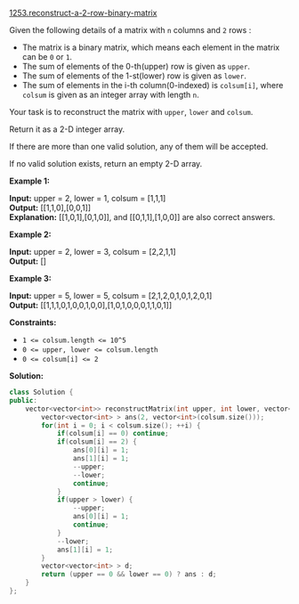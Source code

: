 [1253.reconstruct-a-2-row-binary-matrix](https://leetcode.com/problems/reconstruct-a-2-row-binary-matrix/)  

Given the following details of a matrix with `n` columns and `2` rows :

*   The matrix is a binary matrix, which means each element in the matrix can be `0` or `1`.
*   The sum of elements of the 0-th(upper) row is given as `upper`.
*   The sum of elements of the 1-st(lower) row is given as `lower`.
*   The sum of elements in the i-th column(0-indexed) is `colsum[i]`, where `colsum` is given as an integer array with length `n`.

Your task is to reconstruct the matrix with `upper`, `lower` and `colsum`.

Return it as a 2-D integer array.

If there are more than one valid solution, any of them will be accepted.

If no valid solution exists, return an empty 2-D array.

**Example 1:**

  
**Input:** upper = 2, lower = 1, colsum = \[1,1,1\]  
**Output:** \[\[1,1,0\],\[0,0,1\]\]  
**Explanation:** \[\[1,0,1\],\[0,1,0\]\], and \[\[0,1,1\],\[1,0,0\]\] are also correct answers.  

**Example 2:**

  
**Input:** upper = 2, lower = 3, colsum = \[2,2,1,1\]  
**Output:** \[\]  

**Example 3:**

  
**Input:** upper = 5, lower = 5, colsum = \[2,1,2,0,1,0,1,2,0,1\]  
**Output:** \[\[1,1,1,0,1,0,0,1,0,0\],\[1,0,1,0,0,0,1,1,0,1\]\]  

**Constraints:**

*   `1 <= colsum.length <= 10^5`
*   `0 <= upper, lower <= colsum.length`
*   `0 <= colsum[i] <= 2`  



**Solution:**  

```cpp
class Solution {
public:
    vector<vector<int>> reconstructMatrix(int upper, int lower, vector<int>& colsum) {
        vector<vector<int> > ans(2, vector<int>(colsum.size()));
        for(int i = 0; i < colsum.size(); ++i) {
            if(colsum[i] == 0) continue;
            if(colsum[i] == 2) {
                ans[0][i] = 1;
                ans[1][i] = 1;
                --upper;
                --lower;
                continue;
            }
            if(upper > lower) {
                --upper;
                ans[0][i] = 1;
                continue;
            }
            --lower;
            ans[1][i] = 1;
        }
        vector<vector<int> > d;
        return (upper == 0 && lower == 0) ? ans : d;
    }
};
```
      